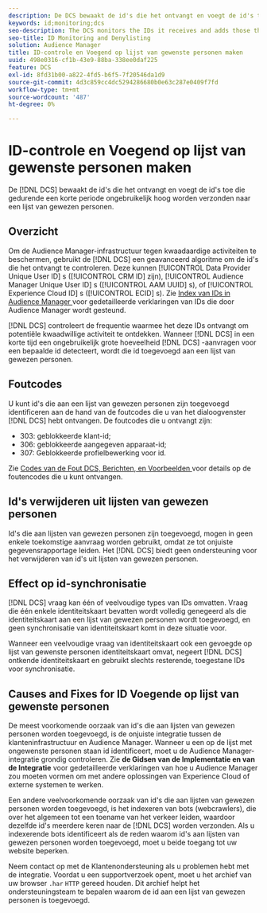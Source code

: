 ```yaml
---
description: De DCS bewaakt de id's die het ontvangt en voegt de id's toe die in een korte periode met een ongewoon hoge snelheid naar een lijst van gewezen personen worden verzonden.
keywords: id;monitoring;dcs
seo-description: The DCS monitors the IDs it receives and adds those that are being sent at an unusually high rate over a short period of time to a deny list.
seo-title: ID Monitoring and Denylisting
solution: Audience Manager
title: ID-controle en Voegend op lijst van gewenste personen maken
uuid: 498e0316-cf1b-43e9-88ba-338ee0daf225
feature: DCS
exl-id: 8fd31b00-a822-4fd5-b6f5-7f20546da1d9
source-git-commit: 4d3c859cc4dc5294286680b0e63c287e0409f7fd
workflow-type: tm+mt
source-wordcount: '487'
ht-degree: 0%

---
```


# ID-controle en Voegend op lijst van gewenste personen maken

De [!DNL DCS] bewaakt de id&#39;s die het ontvangt en voegt de id&#39;s toe die gedurende een korte periode ongebruikelijk hoog worden verzonden naar een lijst van gewezen personen.

## Overzicht

Om de Audience Manager-infrastructuur tegen kwaadaardige activiteiten te beschermen, gebruikt de [!DNL DCS] een geavanceerd algoritme om de id&#39;s die het ontvangt te controleren. Deze kunnen [!UICONTROL Data Provider Unique User ID] s ([!UICONTROL CRM ID] zijn), [!UICONTROL Audience Manager Unique User ID] s ([!UICONTROL AAM UUID] s), of [!UICONTROL Experience Cloud ID] s ([!UICONTROL ECID] s). Zie [ Index van IDs in Audience Manager ](../../../reference/ids-in-aam.md) voor gedetailleerde verklaringen van IDs die door Audience Manager wordt gesteund.

[!DNL DCS] controleert de frequentie waarmee het deze IDs ontvangt om potentiële kwaadwillige activiteit te ontdekken. Wanneer [!DNL DCS] in een korte tijd een ongebruikelijk grote hoeveelheid [!DNL DCS] -aanvragen voor een bepaalde id detecteert, wordt die id toegevoegd aan een lijst van gewezen personen.

## Foutcodes

U kunt id&#39;s die aan een lijst van gewezen personen zijn toegevoegd identificeren aan de hand van de foutcodes die u van het dialoogvenster [!DNL DCS] hebt ontvangen. De foutcodes die u ontvangt zijn:

* 303: geblokkeerde klant-id;
* 306: geblokkeerde aangegeven apparaat-id;
* 307: Geblokkeerde profielbewerking voor id.

Zie [ Codes van de Fout DCS, Berichten, en Voorbeelden ](dcs-error-codes.md) voor details op de foutencodes die u kunt ontvangen.

## Id&#39;s verwijderen uit lijsten van gewezen personen

Id&#39;s die aan lijsten van gewezen personen zijn toegevoegd, mogen in geen enkele toekomstige aanvraag worden gebruikt, omdat ze tot onjuiste gegevensrapportage leiden. Het [!DNL DCS] biedt geen ondersteuning voor het verwijderen van id&#39;s uit lijsten van gewezen personen.

## Effect op id-synchronisatie

[!DNL DCS] vraag kan één of veelvoudige types van IDs omvatten. Vraag die één enkele identiteitskaart bevatten wordt volledig genegeerd als die identiteitskaart aan een lijst van gewezen personen wordt toegevoegd, en geen synchronisatie van identiteitskaart komt in deze situatie voor.

Wanneer een veelvoudige vraag van identiteitskaart ook een gevoegde op lijst van gewenste personen identiteitskaart omvat, negeert [!DNL DCS] ontkende identiteitskaart en gebruikt slechts resterende, toegestane IDs voor synchronisatie.

## Causes and Fixes for ID Voegende op lijst van gewenste personen

De meest voorkomende oorzaak van id&#39;s die aan lijsten van gewezen personen worden toegevoegd, is de onjuiste integratie tussen de klanteninfrastructuur en Audience Manager. Wanneer u een op de lijst met ongewenste personen staan id identificeert, moet u de Audience Manager-integratie grondig controleren. Zie **de Gidsen van de Implementatie en van de Integratie** voor gedetailleerde verklaringen van hoe u Audience Manager zou moeten vormen om met andere oplossingen van Experience Cloud of externe systemen te werken.

Een andere veelvoorkomende oorzaak van id&#39;s die aan lijsten van gewezen personen worden toegevoegd, is het indexeren van bots (webcrawlers), die over het algemeen tot een toename van het verkeer leiden, waardoor dezelfde id&#39;s meerdere keren naar de [!DNL DCS] worden verzonden. Als u indexerende bots identificeert als de reden waarom id&#39;s aan lijsten van gewezen personen worden toegevoegd, moet u beide toegang tot uw website beperken.

Neem contact op met de Klantenondersteuning als u problemen hebt met de integratie. Voordat u een supportverzoek opent, moet u het archief van uw browser `.har` `HTTP` gereed houden. Dit archief helpt het ondersteuningsteam te bepalen waarom de id aan een lijst van gewezen personen is toegevoegd.
